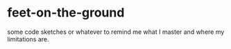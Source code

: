 # feet-on-the-ground
some code sketches or whatever to remind me what I master and where my limitations are.
